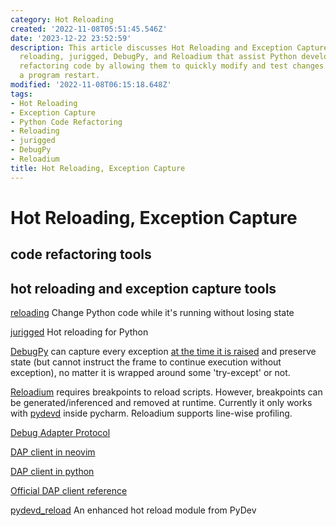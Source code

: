 ```yaml
---
category: Hot Reloading
created: '2022-11-08T05:51:45.546Z'
date: '2023-12-22 23:52:59'
description: This article discusses Hot Reloading and Exception Capture tools like
  reloading, jurigged, DebugPy, and Reloadium that assist Python developers in efficiently
  refactoring code by allowing them to quickly modify and test changes without requiring
  a program restart.
modified: '2022-11-08T06:15:18.648Z'
tags:
- Hot Reloading
- Exception Capture
- Python Code Refactoring
- Reloading
- jurigged
- DebugPy
- Reloadium
title: Hot Reloading, Exception Capture
---
```


# Hot Reloading, Exception Capture

## code refactoring tools



## hot reloading and exception capture tools

[reloading](https://github.com/julvo/reloading) Change Python code while it's running without losing state

[jurigged](https://github.com/breuleux/jurigged) Hot reloading for Python

[DebugPy](https://github.com/microsoft/debugpy) can capture every exception [at the time it is raised](https://github.com/microsoft/debugpy/blob/8157273a28b5d4d1ea49fe90eb51f9f1c19b80dc/src/debugpy/_vendored/pydevd/_pydevd_bundle/pydevd_frame.py) and preserve state (but cannot instruct the frame to continue execution without exception), no matter it is wrapped around some 'try-except' or not.

[Reloadium](https://github.com/reloadware/reloadium) requires breakpoints to reload scripts. However, breakpoints can be generated/inferenced and removed at runtime. Currently it only works with [pydevd](https://github.com/fabioz/PyDev.Debugger) inside pycharm. Reloadium supports line-wise profiling.

[Debug Adapter Protocol](https://microsoft.github.io/debug-adapter-protocol/specification)

[DAP client in neovim](https://github.com/mfussenegger/nvim-dap)

[DAP client in python](https://github.com/abhilashgupta/DAP-client/blob/master/Client_class.ipynb)

[Official DAP client reference](https://github.com/microsoft/debugpy/wiki/DAP-Client-reference)

[pydevd_reload](https://github.com/fyrestone/pydevd_reload) An enhanced hot reload module from PyDev

